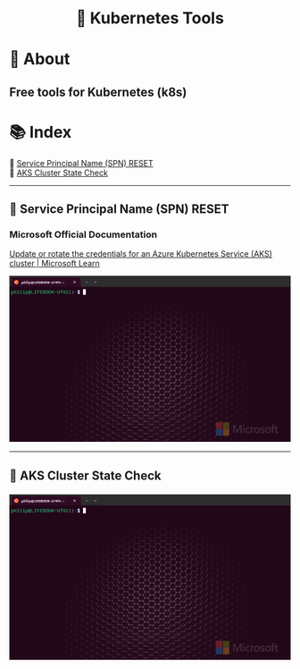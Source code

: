 # <p align="center">🔧 Kubernetes Tools</p>

# 📝 About
## Free tools for Kubernetes (k8s) 
# 📚 Index
🔖 [Service Principal Name (SPN) RESET](#️-spn-reset)<br>
🔖 [AKS Cluster State Check](#️-sate-check)<br>

---
## <p align="">🔧 Service Principal Name (SPN) RESET</p>

### Microsoft Official Documentation
[Update or rotate the credentials for an Azure Kubernetes Service (AKS) cluster | Microsoft Learn](https://learn.microsoft.com/en-us/azure/aks/update-credentials#update-or-create-a-new-service-principal-for-your-aks-cluster "Update or rotate the credentials for an Azure Kubernetes Service (AKS) cluster | Microsoft Learn")

![SPN Reset](assets/images/spn-reset.gif)

---
## <p align="">🔧 AKS Cluster State Check</p>

![State Check](assets/images/state-check.gif)

